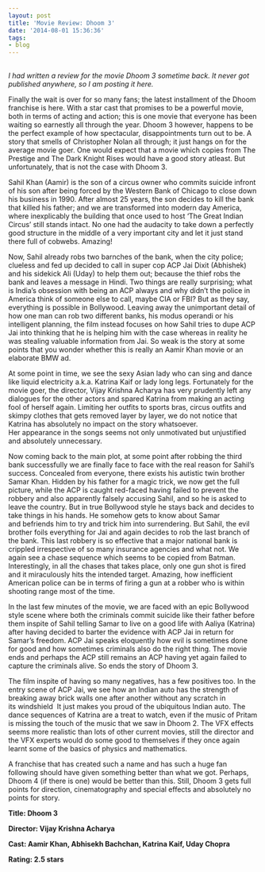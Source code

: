 ```yaml
---
layout: post
title: 'Movie Review: Dhoom 3'
date: '2014-08-01 15:36:36'
tags:
- blog
---
```


##

*I had written a review for the movie Dhoom 3 sometime back. It never got published anywhere, so I am posting it here.*

Finally the wait is over for so many fans; the latest installment of the Dhoom franchise is here. With a star cast that promises to be a powerful movie, both in terms of acting and action; this is one movie that everyone has been waiting so earnestly all through the year. Dhoom 3 however, happens to be the perfect example of how spectacular, disappointments turn out to be. A story that smells of Christopher Nolan all through; it just hangs on for the average movie goer. One would expect that a movie which copies from The Prestige and The Dark Knight Rises would have a good story atleast. But unfortunately, that is not the case with Dhoom 3.

Sahil Khan (Aamir) is the son of a circus owner who commits suicide infront of his son after being forced by the Western Bank of Chicago to close down his business in 1990. After almost 25 years, the son decides to kill the bank that killed his father; and we are transformed into modern day America, where inexplicably the building that once used to host ‘The Great Indian Circus’ still stands intact. No one had the audacity to take down a perfectly good structure in the middle of a very important city and let it just stand there full of cobwebs. Amazing!

Now, Sahil already robs two barnches of the bank, when the city police; clueless and fed up decided to call in super cop ACP Jai Dixit (Abhishek) and his sidekick Ali (Uday) to help them out; because the thief robs the bank and leaves a message in Hindi. Two things are really surprising; what is India’s obsession with being an ACP always and why didn’t the police in America think of someone else to call, maybe CIA or FBI? But as they say, everything is possible in Bollywood. Leaving away the unimportant detail of how one man can rob two different banks, his modus operandi or his intelligent planning, the film instead focuses on how Sahil tries to dupe ACP Jai into thinking that he is helping him with the case whereas in reality he was stealing valuable information from Jai. So weak is the story at some points that you wonder whether this is really an Aamir Khan movie or an elaborate BMW ad.

At some point in time, we see the sexy Asian lady who can sing and dance like liquid electricity a.k.a. Katrina Kaif or lady long legs. Fortunately for the movie goer, the director, Vijay Krishna Acharya has very prudently left any dialogues for the other actors and spared Katrina from making an acting fool of herself again. Limiting her outfits to sports bras, circus outfits and skimpy clothes that gets removed layer by layer, we do not notice that Katrina has absolutely no impact on the story whatsoever. Her appearance in the songs seems not only unmotivated but unjustified and absolutely unnecessary.

Now coming back to the main plot, at some point after robbing the third bank successfully we are finally face to face with the real reason for Sahil’s success. Concealed from everyone, there exists his autistic twin brother Samar Khan. Hidden by his father for a magic trick, we now get the full picture, while the ACP is caught red-faced having failed to prevent the robbery and also apparently falsely accusing Sahil, and so he is asked to leave the country. But in true Bollywood style he stays back and decides to take things in his hands. He somehow gets to know about Samar and befriends him to try and trick him into surrendering. But Sahil, the evil brother foils everything for Jai and again decides to rob the last branch of the bank. This last robbery is so effective that a major national bank is crippled irrespective of so many insurance agencies and what not. We again see a chase sequence which seems to be copied from Batman. Interestingly, in all the chases that takes place, only one gun shot is fired and it miraculously hits the intended target. Amazing, how inefficient American police can be in terms of firing a gun at a robber who is within shooting range most of the time.

In the last few minutes of the movie, we are faced with an epic Bollywood style scene where both the criminals commit suicide like their father before them inspite of Sahil telling Samar to live on a good life with Aaliya (Katrina) after having decided to barter the evidence with ACP Jai in return for Samar’s freedom. ACP Jai speaks eloquently how evil is sometimes done for good and how sometimes criminals also do the right thing. The movie ends and perhaps the ACP still remains an ACP having yet again failed to capture the criminals alive. So ends the story of Dhoom 3.

The film inspite of having so many negatives, has a few positives too. In the entry scene of ACP Jai, we see how an Indian auto has the strength of breaking away brick walls one after another without any scratch in its windshield  It just makes you proud of the ubiquitous Indian auto. The dance sequences of Katrina are a treat to watch, even if the music of Pritam is missing the touch of the music that we saw in Dhoom 2. The VFX effects seems more realistic than lots of other current movies, still the director and the VFX experts would do some good to themselves if they once again learnt some of the basics of physics and mathematics.

A franchise that has created such a name and has such a huge fan following should have given something better than what we got. Perhaps, Dhoom 4 (if there is one) would be better than this. Still, Dhoom 3 gets full points for direction, cinematography and special effects and absolutely no points for story.

**Title: Dhoom 3**

**Director: Vijay Krishna Acharya**

**Cast: Aamir Khan, Abhisekh Bachchan, Katrina Kaif, Uday Chopra**

**Rating: 2.5 stars**